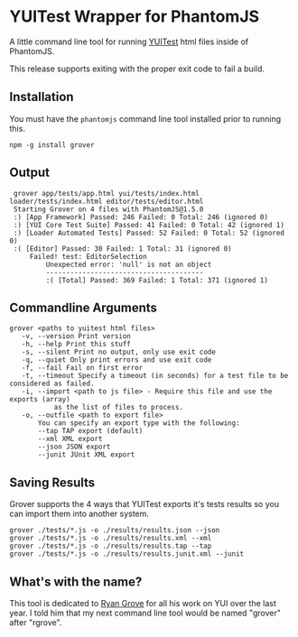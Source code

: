 YUITest Wrapper for PhantomJS
=============================

A little command line tool for running [YUITest](http://yuilibrary..com/yuitest) html
files inside of PhantomJS.

This release supports exiting with the proper exit code to fail a build.

Installation
------------

You must have the `phantomjs` command line tool installed prior to running this.

    npm -g install grover

Output
------

     grover app/tests/app.html yui/tests/index.html loader/tests/index.html editor/tests/editor.html
     Starting Grover on 4 files with PhantomJS@1.5.0
     :) [App Framework] Passed: 246 Failed: 0 Total: 246 (ignored 0)
     :) [YUI Core Test Suite] Passed: 41 Failed: 0 Total: 42 (ignored 1)
     :) [Loader Automated Tests] Passed: 52 Failed: 0 Total: 52 (ignored 0)
     :( [Editor] Passed: 30 Failed: 1 Total: 31 (ignored 0)
         Failed! test: EditorSelection
             Unexpected error: 'null' is not an object
             ---------------------------------------
             :( [Total] Passed: 369 Failed: 1 Total: 371 (ignored 1)


Commandline Arguments
---------------------

    grover <paths to yuitest html files>
       -v, --version Print version
       -h, --help Print this stuff
       -s, --silent Print no output, only use exit code
       -q, --quiet Only print errors and use exit code
       -f, --fail Fail on first error
       -t, --timeout Specify a timeout (in seconds) for a test file to be considered as failed.
       -i, --import <path to js file> - Require this file and use the exports (array)
               as the list of files to process.
       -o, --outfile <path to export file>
           You can specify an export type with the following:
           --tap TAP export (default)
           --xml XML export
           --json JSON export
           --junit JUnit XML export


Saving Results
--------------

Grover supports the 4 ways that YUITest exports it's tests results so you can import them
into another system.

    grover ./tests/*.js -o ./results/results.json --json
    grover ./tests/*.js -o ./results/results.xml --xml
    grover ./tests/*.js -o ./results/results.tap --tap
    grover ./tests/*.js -o ./results/results.junit.xml --junit



What's with the name?
---------------------

This tool is dedicated to [Ryan Grove](https://github.com/rgrove) for all his work on YUI over the last year.
I told him that my next command line tool would be named "grover" after "rgrove".
